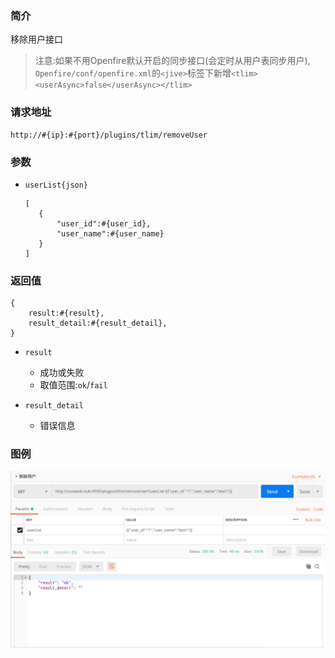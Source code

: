 ### 简介

移除用户接口

> 注意:如果不用Openfire默认开启的同步接口(会定时从用户表同步用户),
`Openfire/conf/openfire.xml`的`<jive>`标签下新增`<tlim><userAsync>false</userAsync></tlim>`

### 请求地址
```
http://#{ip}:#{port}/plugins/tlim/removeUser
```

### 参数

- `userList{json}`
     ```
     [
        {
            "user_id":#{user_id},
            "user_name":#{user_name}
        }
     ]
     ```

### 返回值
```
{
    result:#{result},
    result_detail:#{result_detail},
}
```

- `result`
    - 成功或失败
    - 取值范围:`ok`/`fail`

- `result_detail`
    - 错误信息

### 图例

![Alt text][demo1]

[demo1]:https://github.com/GepengCn/tlim/blob/master/images/REMOVE_USER.png?raw=true
